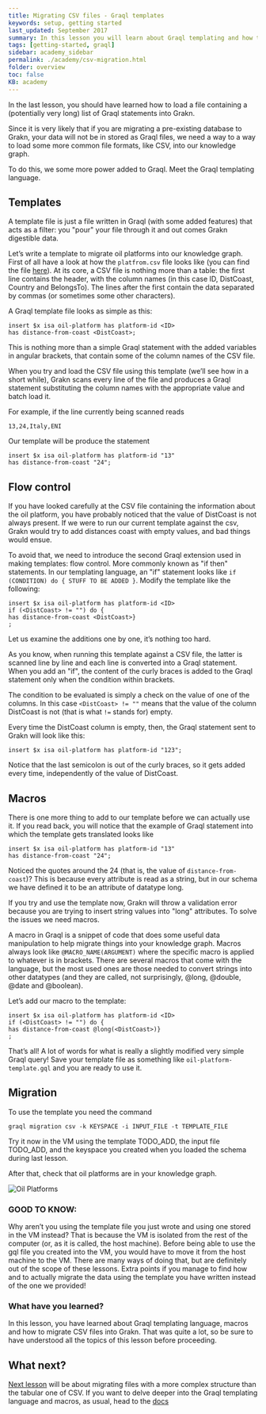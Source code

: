 ```yaml
---
title: Migrating CSV files - Graql templates
keywords: setup, getting started
last_updated: September 2017
summary: In this lesson you will learn about Graql templating and how to migrate data from CSV files into Grakn.
tags: [getting-started, graql]
sidebar: academy_sidebar
permalink: ./academy/csv-migration.html
folder: overview
toc: false
KB: academy
---
```


In the last lesson, you should have learned how to load a file containing a (potentially very long) list of Graql statements into Grakn.

Since it is very likely that if you are migrating a pre-existing database to Grakn, your data will not be in stored as Graql files, we need a way to a way to load some more common file formats, like CSV, into our knowledge graph.

To do this, we some more power added to Graql. Meet the Graql templating language.

## Templates
A template file is just a file written in Graql (with some added features) that acts as a filter: you "pour" your file through it and out comes Grakn digestible data.

Let’s write a template to migrate oil platforms into our knowledge graph. First of all have a look at how the `platfrom.csv` file looks like (you can find the file [here](https://github.com/graknlabs/academy/blob/master/short-training/data/platforms.csv)). At its core, a CSV file is nothing more than a table: the first line contains the header, with the column names (in this case ID, DistCoast, Country and BelongsTo). The lines after the first contain the data separated by commas (or sometimes some other characters).

A Graql template file looks as simple as this:

```graql-template
insert $x isa oil-platform has platform-id <ID>
has distance-from-coast <DistCoast>;
```

This is nothing more than a simple Graql statement with the added variables in angular brackets, that contain some of the column names of the CSV file.

When you try and load the CSV file using this template (we’ll see how in a short while), Grakn scans every line of the file and produces a Graql statement substituting the column names with the appropriate value and batch load it.

For example, if the line currently being scanned reads

```
13,24,Italy,ENI
```

Our template will be produce the statement

```graql-skip-test
insert $x isa oil-platform has platform-id "13"
has distance-from-coast "24";
```


## Flow control
If you have looked carefully at the CSV file containing the information about the oil platform, you have probably noticed that the value of DistCoast is not always present. If we were to run our current template against the csv, Grakn would try to add distances coast with empty values, and bad things would ensue.

To avoid that, we need to introduce the second Graql extension used in making templates: flow control. More commonly known as "if then" statements. In our templating language, an "if" statement looks like `if (CONDITION) do { STUFF TO BE ADDED }`.
Modify the template like the following:

```graql-template
insert $x isa oil-platform has platform-id <ID>
if (<DistCoast> != "") do {
has distance-from-coast <DistCoast>}
;
```

Let us examine the additions one by one, it’s nothing too hard.

As you know, when running this template against a CSV file, the latter is scanned line by line and each line is converted into a Graql statement. When you add an "if", the content of the curly braces is added to the Graql statement only when the condition within brackets.

The condition to be evaluated is simply a check on the value of one of the columns. In this case `<DistCoast> != ""` means that the value of the column DistCoast is not (that is what `!=` stands for) empty.

Every time the  DistCoast column is empty, then, the Graql statement sent to Grakn will look like this:

```graql
insert $x isa oil-platform has platform-id "123";
```

Notice that the last semicolon is out of the curly braces, so it gets added every time, independently of the value of DistCoast.

## Macros
There is one more thing to add to our template before we can actually use it.
If you read back, you will notice that the example of Graql statement into which the template gets translated looks like

```graql-skip-test
insert $x isa oil-platform has platform-id "13"
has distance-from-coast "24";
```

Noticed the quotes around the 24 (that is, the value of `distance-from-coast`)? This is because every attribute is read as a string, but in our schema we have defined it to be an attribute of datatype long.

If you try and use the template now, Grakn will throw a validation error because you are trying to insert string values into "long" attributes. To solve the issues we need macros.

A macro in Graql is a snippet of code that does some useful data manipulation to help migrate things into your knowledge graph. Macros always look like `@MACRO_NAME(ARGUMENT)` where the specific macro is applied to whatever is in brackets. There are several macros that come with the language, but the most used ones are those needed to convert strings into other datatypes (and they are called, not surprisingly, @long, @double, @date and @boolean).

Let’s add our macro to the template:

```graql-template
insert $x isa oil-platform has platform-id <ID>
if (<DistCoast> != "") do {
has distance-from-coast @long(<DistCoast>)}
;
```

That’s all! A lot of words for what is really a slightly modified very simple Graql query! Save your template file as something like `oil-platform-template.gql` and you are ready to use it.


## Migration
To use the template you need the command

`graql migration csv -k KEYSPACE -i INPUT_FILE -t TEMPLATE_FILE`

Try it now in the VM using the template TODO_ADD, the input file TODO_ADD, and the keyspace you created when you loaded the schema during last lesson.

After that, check that oil platforms are in your knowledge graph.

  ![Oil Platforms](/images/academy/4-data-loading/oil-platforms.png)

### GOOD TO KNOW:
Why aren’t you using the template file you just wrote and using one stored in the VM instead? That is because the VM is isolated from the rest of the computer (or, as it is called, the host machine). Before being able to use the gql file you created into the VM, you would have to move it from the host machine to the VM. There are many ways of doing that, but are definitely out of the scope of these lessons. Extra points if you manage to find how and to actually migrate the data using the template you have written instead of the one we provided!


### What have you learned?
In this lesson, you have learned about Graql templating language, macros and how to migrate CSV files into Grakn. That was quite a lot, so be sure to have understood all the topics of this lesson before proceeding.

## What next?
[Next lesson](./xml-migration.html) will be about migrating files with a more complex structure than the tabular one of CSV. If you want to delve deeper into the Graql templating language and macros, as usual, head to the [docs](../index.html)
